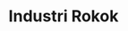 ---
id: 34
title : Industri Rokok
linkurl: https://kutt.it/7hHOZv
fitur: aspekpajak
category: aspekpajak
createdTime : 31/07/2019
modifiedTime : 20/01/2020
topik: Versi Lengkap
---